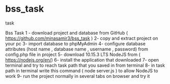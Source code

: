 # bss_task
task

Bss Task
1 - download project  and database from GitHub ( https://github.com/minasamir3/bss_task ) 
2- copy and extract project on your pc
3- import database to phpMyAdmin
4- configure database attributes (host name , database name , username , password) from config.php file in project
5- download 10.15.3 LTS NodeJS from ( https://nodejs.org/en/) 
6- install the application that downloaded 
7- open terminal and try to reach task path that you saved in from terminal 
8- in task path in terminal write this command ( node server.js ) to allow NodeJS to work 
9- run the project normally in several tabs on browser and try it
